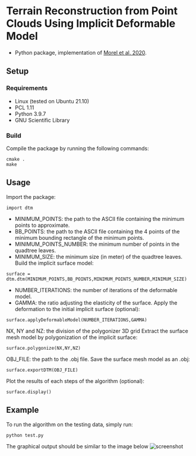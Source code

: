 # Terrain Reconstruction from Point Clouds Using Implicit Deformable Model

* Python package, implementation of [Morel et al. 2020](https://link.springer.com/chapter/10.1007/978-3-030-50433-5_20).

## Setup
### Requirements
* Linux (tested on Ubuntu 21.10)
* PCL 1.11
* Python 3.9.7
* GNU Scientific Library

### Build
Compile the package by running the following commands:
```shell
cmake .
make
```

## Usage
Import the package:
```shell
import dtm
```

* MINIMUM_POINTS: the path to the ASCII file containing the minimum points to approximate.
* BB_POINTS: the path to the ASCII file containing the 4 points of the minimum bounding rectangle of the minimum points.
* MINIMUM_POINTS_NUMBER: the minimum number of points in the quadtree leaves.
* MINIMUM_SIZE: the minimum size (in meter) of the quadtree leaves.
Build the implicit surface model:
```shell
surface = dtm.dtm(MINIMUM_POINTS,BB_POINTS,MINIMUM_POINTS_NUMBER,MINIMUM_SIZE)
```

* NUMBER_ITERATIONS: the number of iterations of the deformable model.
* GAMMA: the ratio adjusting the elasticity of the surface.
Apply the deformation to the initial implicit surface (optional):
```shell
surface.applyDeformableModel(NUMBER_ITERATIONS,GAMMA)
```

NX, NY and NZ: the division of the polygonizer 3D grid
Extract the surface mesh model by polygonization of the implicit surface:
```shell
surface.polygonize(NX,NY,NZ)
```

OBJ_FILE: the path to the .obj file.
Save the surface mesh model as an .obj:
```shell
surface.exportDTM(OBJ_FILE)
```

Plot the results of each steps of the algorithm (optional):
```shell
surface.display()
```

## Example
To run the algorithm on the testing data, simply run:
```shell
python test.py
```
The graphical output should be similar to the image below
![screenshot](https://github.com/julesmorel/dtm_pybind11/screenshot.jpg)
